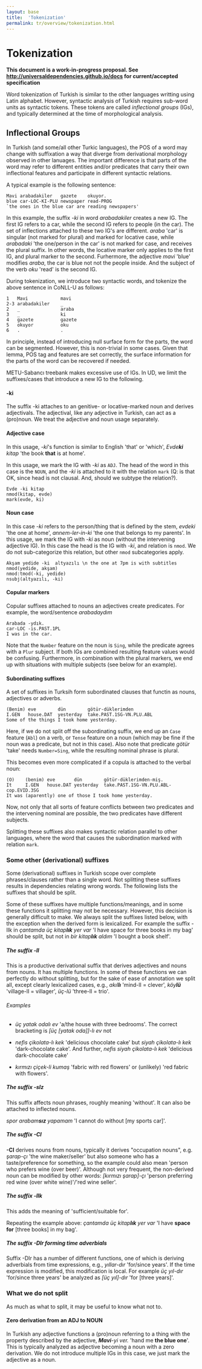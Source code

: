 ```yaml
---
layout: base
title:  'Tokenization'
permalink: tr/overview/tokenization.html
---
```


# Tokenization

**This document is a work-in-progress proposal. See http://universaldependencies.github.io/docs for current/accepted specification** 

Word tokenization of Turkish is similar to the other languages writting using Latin alphabet. However, syntactic analysis of Turkish requires sub-word units as syntactic tokens. These tokens are called *inflectional groups* (IGs), and typically determined at the time of morphological analysis.

## Inflectional Groups

In Turkish (and some/all other Turkic languages), the POS of a word may change with suffixation a way that diverge from derivational morphology observed in other lanuages. The important difference is that parts of the word may refer to different entities and/or predicates that carry their own inflectional features and participate in different syntactic relations.

A typical example is the following sentence:
```
Mavi arabadakiler   gazete    okuyor.
blue car-LOC-KI-PLU newspaper read-PROG
`the ones in the blue car are reading newspapers'
```
In this example, the suffix *-ki* in word *arabadakiler* creates a new IG. The first IG refers to a car, while the second IG refers to people (in the car). The set of inflections attached to these two IG's are different. *araba* 'car' is singular (not marked for plural) and marked for locative case, while *arabadaki* 'the one/person in the car' is not marked for case, and receives the plural suffix. In other words, the locative marker only applies to the first IG, and plural marker to the second. Furhermore, the adjective *mavi* 'blue' modifies *araba*, the car is blue not not the people inside. And the subject of the verb *oku* 'read' is the second IG.

During tokenization, we introduce two syntactic words, and tokenize the above sentence in CoNLL-U as follows:

```
1   Mavi            mavi
2-3 arabadakiler    _
2   _               araba
3   _               ki
4   gazete          gazete
5   okuyor          oku
6   .               .
```
In principle, instead of introducing null surface form for the parts, the word can be segmented. However, this is non-trivial in some cases. Given that lemma, POS tag and features are set correctly, the surface information for the parts of the word can be recovered if needed.

METU-Sabancı treebank makes excessive use of IGs. In UD, we limit the suffixes/cases that introduce a new IG to the following.

#### -ki 

The suffix -ki attaches to an genitive- or locative-marked noun and derives adjectivals. The adjectival, like any adjective in Turkish, can act as a (pro)noun. We treat the adjective and noun usage separately.

#### Adjective case

In this usage, *-ki*'s function is similar to English 'that' or 'which',
*Evde<b>ki</b> kitap* 'the book <b>that</b> is at home'.

In this usage, we mark the IG with *-ki* as `ADJ`. The head of the word in this case is the `NOUN`, and the *-ki* is attached to it with the relation `mark` (Q: is that OK, since head is not clausal. And, should we subtype the relation?).

~~~~ sdparse
Evde -ki kitap
nmod(kitap, evde)
mark(evde, ki)
~~~~

#### Noun case

In this case *-ki* refers to the person/thing that is defined by the stem,
*evdeki* 'the one at home', *annem-ler-in-ki* 'the one that belongs to my parents'.
In this usage, we mark the IG with *-ki* as noun (without the intervening
adjective IG). In this case the head is the IG with  *-ki*, and
relation is `nmod`. We do not sub-categorize this relation, but other
`nmod` subcategories apply.

~~~~ sdparse
Akşam yedide -ki  altyazılı \n the one at 7pm is with subtitles
nmod(yedide, akşam)
nmod:tmod(-ki, yedide)
nsubj(altyazılı, -ki)
~~~~

#### Copular markers 

Copular suffixes attached to nouns an adjectives
create predicates. For example, the word/sentence *arabadaydım*
```
Arabada -ydık.
car-LOC -is.PAST.1PL
I was in the car.
```
Note that the `Number` feature on the noun is `Sing`, while the
predicate agrees with a `Plur` subject. If both IGs are combined
resulting feature values would be confusing. Furthermore, in
combination with the plural markers, we end up with situations with
multiple subjects (see below for an example).

#### Subordinating suffixes
    
A set of suffixes in Turksih form subordinated clauses that functin as nouns, adjectives or adverbs.
```
(Benim) eve        dün        götür-düklerimden 
I.GEN   house.DAT  yesterday  take.PAST.1SG-VN.PLU.ABL
Some of the things I took home yesterday.
```
Here, if we do not split off the subordinating suffix, we end up an
`Case` feature (`Abl`) on a verb, or `Tense` feature on a noun (which
may be fine if the noun was a predicate, but not in this case).
Also note that predicate *götür* 'take' needs `Number=Sing`, while the resulting nominal phrase is plural. 

This becomes even more complicated if a copula is attached to the verbal noun:
```
(O)    (benim) eve       dün        götür-düklerimden-miş.
It     I.GEN   house.DAT yesterday  take.PAST.1SG-VN.PLU.ABL-cop.EVID.3SG
It was (aparently) one of those I took home yesterday.
```
Now, not only that all sorts of feature conflicts between two predicates and the intervening nominal are possible, 
the two predicates have different subjects.

Splitting these suffixes also makes syntactic relation parallel to other languages, where the word that causes the subordination marked with relation `mark`.

### Some other (derivational) suffixes

Some (derivational) suffixes in Turkish scope over complete phrases/clauses rather than a single word.
Not splitting these suffixes results in dependencies relating wrong words.
The following lists the suffixes that should be split.

Some of these suffixes have multiple functions/meanings,
and in some these functions it splitting may not be necessary.
However, this decision is generally difficult to make.
We always split the suffixes listed below,
with the exception when the derived form is lexicalized.
For example the suffix -lIk in *çantamda üç kitap<b>lık</b> yer var* 'I have
space for three books in my bag' should be split, 
but not in *bir kitap<b>lık</b> aldım* 'I bought a book shelf'.

##### The suffix -lI

This is a productive derivational suffix that derives adjectives and nouns from nouns. It has multiple functions. In some of these functions we can perfectly do without splitting, but for the sake of ease of annotation we split all, except clearly lexicalized cases, e.g., *akıl<b>lı</b>* 'mind-lI = clever', *köy<b>lü</b>* 'village-lI = villager', *üç-lü* 'three-lI = trio'.

###### Examples

* *üç yatak odalı ev* 'a/the house with three bedrooms'.
  The correct bracketing is *[üç [yatak oda]]-lı ev* not 

* *nefis çikolata-lı kek* 'delicious chocolate cake' but
  *siyah çikolata-lı kek* 'dark-chocolate cake'. And further,
  *nefis siyah çikolata-lı kek* 'delicious dark-chocolate cake'

* *kırmızı çiçek-li kumaş* 'fabric with red flowers' or (unlikely)
  'red fabric with flowers'.

##### The suffix -sIz

This suffix affects noun phrases, roughly meaning 'without'. It can
also be attached to inflected nouns.

*spor arabam<b>sız</b> yapamam* 'I cannot do without [my sports car]'.

##### The suffix -CI

**-CI** derives nouns from nouns, typically it derives "occupation nouns", e.g.
*şarap-çı* 'the wine maker/seller' but also someone who has a taste/preference
for something, so the example could also mean 'person who prefers wine (over
beer)'. Although not very frequent, the non-derived noun can be modified by
other words: *[kırmızı şarap]-çı* 'person preferring red wine (over white
wine)'/'red wine seller'.

##### The suffix -lIk

This adds the meaning of 'sufficient/suitable for'.

Repeating the example above: *çantamda üç kitap<b>lık</b> yer var* 'I have
<b>space for</b> [three books] in my bag'.

##### The suffix -DIr forming time adverbials

Suffix -DIr has a number of different functions, one of which is
deriving adverbials from time expressions, e.g., *yıllar-dır*
'for/since years'. If the time expression is modified, this
modification is local. For example *üç yıl-dır* 'for/since three
years' be analyzed as *[üç yıl]-dır* 'for [three years]'.


### What we do not split

As much as what to split, it may be useful to know what not to.

#### Zero derivation from an ADJ to NOUN

In Turkish any adjective functions a (pro)noun referring to a thing
with the property described by the adjective, *<b>Mavi</b>-yi ver.* 'hand me
<b>the blue one</b>'. This is typically analyzed as adjective becoming
a noun with a zero derivation. We do not introduce multiple IGs in
this case, we just mark the adjective as a noun. 
